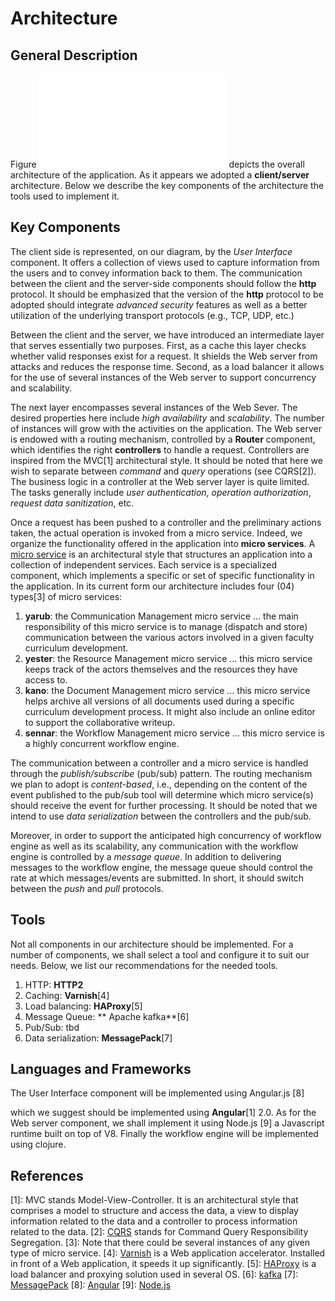 # Architecture

## General Description

Figure ![lasta architecture](../images/pdf/architecture.pdf) depicts the overall architecture of the application. As it appears we adopted a **client/server** architecture. Below we describe the key components of the architecture the tools used to implement it.

## Key Components

 The client side is represented, on our diagram, by the *User Interface* component. It offers a collection of views used to capture information from the users and to convey information back to them. The communication between the client and the server-side components should follow the **http** protocol. It should be emphasized that the version of the **http** protocol to be adopted should integrate *advanced security* features as well as a better utilization of the underlying transport protocols (e.g., TCP, UDP, etc.)

Between the client and the server, we have introduced an intermediate layer that serves essentially two purposes. First, as a cache this layer checks whether valid responses exist for a request. It shields the Web server from attacks and reduces the response time. Second, as a load balancer it allows for the use of several instances of the Web server to support concurrency and scalability.

The next layer encompasses several instances of the Web Sever. The desired properties here include *high availability* and *scalability*. The number of instances will grow with the activities on the application. The Web server is endowed with a routing mechanism, controlled by a **Router** component, which identifies the right **controllers** to handle a request. Controllers are inspired from the MVC[1] architectural style. It should be noted that here we wish to separate between *command* and *query* operations (see CQRS[2]). The business logic in a controller at the Web server layer is quite limited. The tasks generally include *user authentication*, *operation authorization*, *request data sanitization*, etc.

Once a request has been pushed to a controller and the preliminary actions taken, the actual operation is invoked from a micro service. Indeed, we organize the functionality offered in the application into **micro services**. A [micro service](http://martinfowler.com/articles/microservices.html) is an architectural style that structures an application into a collection of independent services. Each service is a specialized component, which implements a specific or set of specific functionality in the application. In its current form our architecture includes four (04) types[3] of micro services:

1. **yarub**: the Communication Management micro service
... the main responsibility of this micro service is to manage (dispatch and store) communication between the various actors involved in a given faculty curriculum development.
2. **yester**: the Resource Management micro service
... this micro service keeps track of the actors themselves and the resources they have access to.
3. **kano**: the Document Management micro service
... this micro service helps archive all versions of all documents used during a specific curriculum development process. It might also include an online editor to support the collaborative writeup.
4. **sennar**: the Workflow Management micro service
... this micro service is a highly concurrent workflow engine.

The communication between a controller and a micro service is handled through the *publish/subscribe* (pub/sub) pattern. The routing mechanism we plan to adopt is *content-based*, i.e., depending on the content of the event published to the pub/sub tool will determine which micro service(s) should receive the event for further processing. It should be noted that we intend to use *data serialization* between the controllers and the pub/sub.

Moreover, in order to support the anticipated high concurrency of workflow engine as well as its scalability, any communication with the workflow engine is controlled by a *message queue*. In addition to delivering messages to the workflow engine, the message queue should control the rate at which messages/events are submitted. In short, it should switch between the *push* and *pull* protocols.

## Tools

Not all components in our architecture should be implemented. For a number of components, we shall select a tool and configure it to suit our needs. Below, we list our recommendations for the needed tools.

1. HTTP: **HTTP2**
2. Caching: **Varnish**[4]
3. Load balancing: **HAProxy**[5]
4. Message Queue: ** Apache kafka**[6]
5. Pub/Sub: tbd
6. Data serialization: **MessagePack**[7]

## Languages and Frameworks

The User Interface component will be implemented using Angular.js [8]

which we suggest should be implemented using **Angular**[1] 2.0. As for the Web server component, we shall implement it using Node.js [9] a Javascript runtime built on top of V8. Finally the workflow engine will be implemented using clojure.

## References

[1]: MVC stands Model-View-Controller. It is an architectural style that comprises a model to structure and access the data, a view to display information related to the data and a controller to process information related to the data.
[2]: [CQRS](http://martinfowler.com/bliki/CQRS.html) stands for Command Query Responsibility Segregation.
[3]: Note that there could be several instances of any given type of micro service.
[4]: [Varnish](http://varnish-cache.org) is a Web application accelerator. Installed in front of a Web application, it speeds it up significantly.
[5]: [HAProxy](http://www.haproxy.org) is a load balancer and proxying solution used in several OS.
[6]: [kafka](http://kafka.apache.org)
[7]: [MessagePack](http://msgpack.org)
[8]: [Angular](https://angularjs.org)
[9]: [Node.js](http://nodejs.org)
